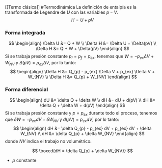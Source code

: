 [[Termo clásica]] #Termodinámica 
La definición de entalpía es la transformada de Legendre de $U$ con las variables $p-V$.
$$
\begin{equation}
H = U + pV
\end{equation}
$$
### Forma integrada
$$
\begin{align}
\Delta U &= Q + W  \\
\Delta H &= \Delta U + \Delta(pV)  \\
\Delta H &= Q + W + \Delta(pV)
\end{align}
$$
Si se trabaja presión constante $p_{i}=p_{f}=p_{ex}$, tenemos que $W = -p_{ex} \Delta V + W_{NV}$ y $\Delta (pV) = p_{ex} \Delta V$, por lo tanto:
$$
\begin{align}
\Delta H &= Q_{p} - p_{ex} \Delta V + p_{ex} \Delta V + W_{NV} \\
\Delta H &= Q_{p} + W_{NV}
\end{align}
$$
### Forma diferencial
$$
\begin{align}
dU &= \delta Q + \delta W  \\
dH &= dU + d(pV)  \\
dH &= \delta Q + \delta W + d(pV)
\end{align}
$$
Si se trabaja presión constante y $p=p_{ex}$ durante todo el proceso, tenemos que $\delta W = -p_{ex} dV + \delta W_{NV}$ y $d(pV) = p_{ex} dV$, por lo tanto:
$$
\begin{align}
dH &= \delta Q_{p} - p_{ex} dV + p_{ex} dV + \delta W_{NV} \\
dH &= \delta Q_{p} + \delta W_{NV}
\end{align}
$$
donde $NV$ indica el trabajo no volumétrico.

$$
\boxed{dH = \delta Q_{p} + \delta W_{NV}}
$$
- $p$ constante